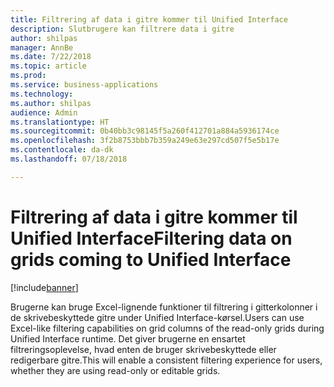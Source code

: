 ```yaml
---
title: Filtrering af data i gitre kommer til Unified Interface
description: Slutbrugere kan filtrere data i gitre
author: shilpas
manager: AnnBe
ms.date: 7/22/2018
ms.topic: article
ms.prod: 
ms.service: business-applications
ms.technology: 
ms.author: shilpas
audience: Admin
ms.translationtype: HT
ms.sourcegitcommit: 0b40bb3c98145f5a260f412701a884a5936174ce
ms.openlocfilehash: 3f2b8753bbb7b359a249e63e297cd507f5e5b17e
ms.contentlocale: da-dk
ms.lasthandoff: 07/18/2018

---
```

# <a name="filtering-data-on-grids-coming-to-unified-interface"></a><span data-ttu-id="da97d-103">Filtrering af data i gitre kommer til Unified Interface</span><span class="sxs-lookup"><span data-stu-id="da97d-103">Filtering data on grids coming to Unified Interface</span></span>


[!include[banner](../../includes/banner.md)]

<span data-ttu-id="da97d-104">Brugerne kan bruge Excel-lignende funktioner til filtrering i gitterkolonner i de skrivebeskyttede gitre under Unified Interface-kørsel.</span><span class="sxs-lookup"><span data-stu-id="da97d-104">Users can use Excel-like filtering capabilities on grid columns of the read-only grids during Unified Interface runtime.</span></span> <span data-ttu-id="da97d-105">Det giver brugerne en ensartet filtreringsoplevelse, hvad enten de bruger skrivebeskyttede eller redigerbare gitre.</span><span class="sxs-lookup"><span data-stu-id="da97d-105">This will enable a consistent filtering experience for users, whether they are using read-only or editable grids.</span></span>

